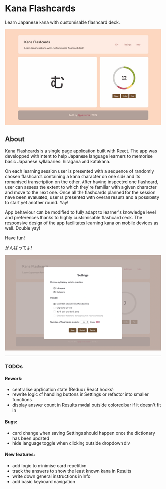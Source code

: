 # Kana Flashcards

Learn Japanese kana with customisable flashcard deck.

![App preview recording](screenrecording.gif)

## About

Kana Flashcards is a single page application built with React. The app was developped with intent to help Japanese language learners to memorise basic Japanese syllabaries: hiragana and katakana.

On each learning session user is presented with a sequence of randomly chosen flashcards containing a kana character on one side and its romanised transcription on the other. After having inspected one flashcard, user can assess the extent to which they're familiar with a given character and move to the next one. Once all the flashcards planned for the session have been evaluated, user is presented with overall results and a possibility to start yet another round. Yay!

App behaviour can be modified to fully adapt to learner's knowledge level and preferences thanks to highly customisable flashcard deck. The responsive design of the app facilitates learning kana on mobile devices as well. Double yay!

Have fun!

がんばってよ!

![App settings screenshot](screenshot.png)

---

### TODOs

#### Rework:
- centralise application state (Redux / React hooks)
- rewrite logic of handling buttons in Settings or refactor into smaller functions
- display answer count in Results modal outside colored bar if it doesn't fit in

#### Bugs:
- card change when saving Settings should happen once the dictionary has been updated
- hide language toggle when clicking outside dropdown div

#### New features:
- add logic to minimise card repetition
- track the answers to show the least known kana in Results
- write down general instructions in Info
- add basic keyboard navigation
